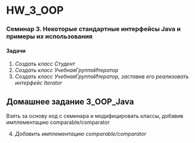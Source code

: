 # HW_3_OOP

### Семинар 3. Некоторые стандартные интерфейсы Java и примеры их использования

#### Задачи 
1. *Создать класс Студент*
2. *Создать класс УчебнаяГруппаИтератор*
3. *Создать класс УчебнаяГруппаИтератор, заставив его реализовать интерфейс Iterator*


## Домашнее задание 3_OOP_Java

Взять за основу код с семинара и модифицировать классы, добавив имплементацию comparable/comparator

4. *Добавить имплементацию comparable/comparator*

